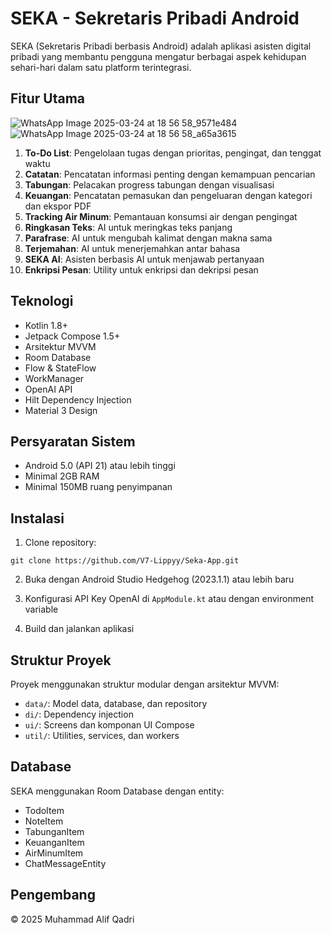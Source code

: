 # SEKA - Sekretaris Pribadi Android

SEKA (Sekretaris Pribadi berbasis Android) adalah aplikasi asisten digital pribadi yang membantu pengguna mengatur berbagai aspek kehidupan sehari-hari dalam satu platform terintegrasi.

## Fitur Utama
![WhatsApp Image 2025-03-24 at 18 56 58_9571e484](https://github.com/user-attachments/assets/6623e6f7-cf38-4ca3-bbe6-7baac6290df5) ![WhatsApp Image 2025-03-24 at 18 56 58_a65a3615](https://github.com/user-attachments/assets/6da1548f-71be-4a82-a6a1-cc7756d5b6bd)


1. **To-Do List**: Pengelolaan tugas dengan prioritas, pengingat, dan tenggat waktu
2. **Catatan**: Pencatatan informasi penting dengan kemampuan pencarian
3. **Tabungan**: Pelacakan progress tabungan dengan visualisasi
4. **Keuangan**: Pencatatan pemasukan dan pengeluaran dengan kategori dan ekspor PDF
5. **Tracking Air Minum**: Pemantauan konsumsi air dengan pengingat
6. **Ringkasan Teks**: AI untuk meringkas teks panjang
7. **Parafrase**: AI untuk mengubah kalimat dengan makna sama
8. **Terjemahan**: AI untuk menerjemahkan antar bahasa
9. **SEKA AI**: Asisten berbasis AI untuk menjawab pertanyaan
10. **Enkripsi Pesan**: Utility untuk enkripsi dan dekripsi pesan

## Teknologi

- Kotlin 1.8+
- Jetpack Compose 1.5+
- Arsitektur MVVM
- Room Database
- Flow & StateFlow
- WorkManager
- OpenAI API
- Hilt Dependency Injection
- Material 3 Design

## Persyaratan Sistem

- Android 5.0 (API 21) atau lebih tinggi
- Minimal 2GB RAM
- Minimal 150MB ruang penyimpanan

## Instalasi

1. Clone repository:
```
git clone https://github.com/V7-Lippyy/Seka-App.git
```

2. Buka dengan Android Studio Hedgehog (2023.1.1) atau lebih baru

3. Konfigurasi API Key OpenAI di `AppModule.kt` atau dengan environment variable

4. Build dan jalankan aplikasi

## Struktur Proyek

Proyek menggunakan struktur modular dengan arsitektur MVVM:

- `data/`: Model data, database, dan repository
- `di/`: Dependency injection
- `ui/`: Screens dan komponan UI Compose
- `util/`: Utilities, services, dan workers

## Database

SEKA menggunakan Room Database dengan entity:
- TodoItem
- NoteItem
- TabunganItem
- KeuanganItem
- AirMinumItem
- ChatMessageEntity

## Pengembang

© 2025 Muhammad Alif Qadri
